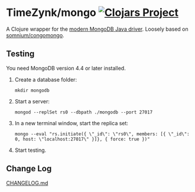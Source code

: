 # TimeZynk/mongo [![Clojars Project](https://img.shields.io/clojars/v/com.timezynk/mongo.svg)](https://clojars.org/com.timezynk/mongo) 

A Clojure wrapper for the [modern MongoDB Java driver](https://mongodb.github.io/mongo-java-driver/4.5/apidocs/mongodb-driver-sync/com/mongodb/client/package-summary.html). Loosely based on [somnium/congomongo](https://github.com/congomongo/congomongo).

## Testing

You need MongoDB version 4.4 or later installed.

1. Create a database folder:

       mkdir mongodb

1. Start a server:

       mongod --replSet rs0 --dbpath ./mongodb --port 27017

1. In a new terminal window, start the replica set:

       mongo --eval "rs.initiate({ \"_id\": \"rs0\", members: [{ \"_id\": 0, host: \"localhost:27017\" }]}, { force: true })"

1. Start testing.

## Change Log

[CHANGELOG.md](CHANGELOG.md)